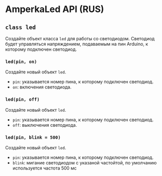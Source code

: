 # AmperkaLed API (RUS)

## `class led`
Создайте объект класса `led` для работы со светодиодом.
Светодиод будет управляться напряждением, подаваемым на пин Arduino, к которому подключен светодиод. 

### `led(pin, on)`

Создайте новый объект `led`.
- `pin`: указывается номер пина, к которому подключен светодиод.
- `on`: включения светодиода.

### `led(pin, off)`

Создайте новый объект `led`.
- `pin`: указывается номер пина, к которому подключен светодиод.
- `off`: выключения светодиода.

### `led(pin, blink = 500)`

Создайте новый объект `led`.
- `pin`: указывается номер пина, к которому подключен светодиод.
- `blink`: мигание светодиодом с указаной частойтой, по умолчанию используется частота 500 мс 